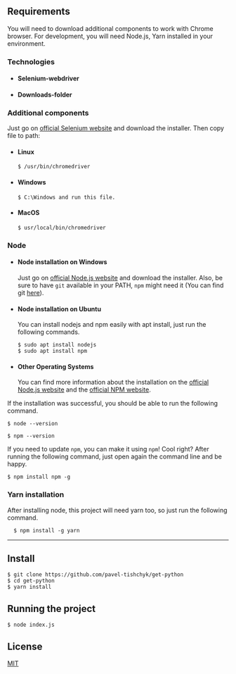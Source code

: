 
## Requirements

You will need to download additional components to work with Chrome browser. For development, you will need Node.js, Yarn installed in your environment. 

### Technologies
- #### Selenium-webdriver
- #### Downloads-folder

### Additional components
  Just go on [official Selenium website](https://nodejs.org/) and download the installer. Then copy file to path:
- #### Linux

      $ /usr/bin/chromedriver
- #### Windows

      $ C:\Windows and run this file.
- #### MacOS

      $ usr/local/bin/chromedriver


### Node
- #### Node installation on Windows

  Just go on [official Node.js website](http://chromedriver.storage.googleapis.com/index.html) and download the installer.
Also, be sure to have `git` available in your PATH, `npm` might need it (You can find git [here](https://git-scm.com/)).

- #### Node installation on Ubuntu

  You can install nodejs and npm easily with apt install, just run the following commands.

      $ sudo apt install nodejs
      $ sudo apt install npm

- #### Other Operating Systems
  You can find more information about the installation on the [official Node.js website](https://nodejs.org/) and the [official NPM website](https://npmjs.org/).

If the installation was successful, you should be able to run the following command.

    $ node --version
    
    $ npm --version
    

If you need to update `npm`, you can make it using `npm`! Cool right? After running the following command, just open again the command line and be happy.

    $ npm install npm -g

###
### Yarn installation
  After installing node, this project will need yarn too, so just run the following command.

      $ npm install -g yarn

---

## Install

    $ git clone https://github.com/pavel-tishchyk/get-python
    $ cd get-python
    $ yarn install


## Running the project

    $ node index.js


## License
[MIT](https://choosealicense.com/licenses/mit/)
